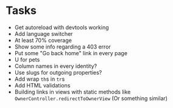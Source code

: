 # Tasks
* Get autoreload with devtools working
* Add language switcher
* At least 70% coverage
* Show some info regarding a 403 error
* Put some "Go back home" link in every page
* U for pets
* Column names in every identity?
* Use slugs for outgoing properties?
* Add wrap `th`s in `tr`s
* Add HTML validations
* Building links in views with static methods like `OwnerController.redirectToOwnerView` (Or something similar)
